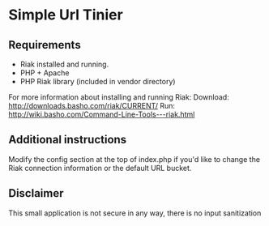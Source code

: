 # Simple Url Tinier

## Requirements
* Riak installed and running.
* PHP + Apache
* PHP Riak library (included in vendor directory)

For more information about installing and running Riak: 
Download: http://downloads.basho.com/riak/CURRENT/
Run: http://wiki.basho.com/Command-Line-Tools---riak.html

## Additional instructions
Modify the config section at the top of index.php if you'd like to change the Riak connection information or the default URL bucket.

## Disclaimer
This small application is not secure in any way, there is no input sanitization
